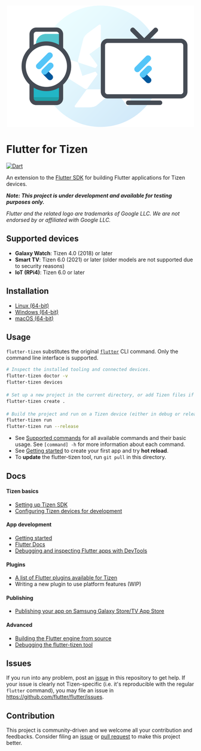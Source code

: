 <p align="center"><img src="doc/images/flutter-tizen.png" width="500"/></p>

# Flutter for Tizen

[![Dart](https://github.com/flutter-tizen/flutter-tizen/workflows/Dart/badge.svg)](https://github.com/flutter-tizen/flutter-tizen/actions)

An extension to the [Flutter SDK](https://github.com/flutter/flutter) for building Flutter applications for Tizen devices.

_**Note: This project is under development and available for testing purposes only.**_

_Flutter and the related logo are trademarks of Google LLC. We are not endorsed by or affiliated with Google LLC._

## Supported devices

- **Galaxy Watch**: Tizen 4.0 (2018) or later
- **Smart TV**: Tizen 6.0 (2021) or later (older models are not supported due to security reasons)
- **IoT (RPi4)**: Tizen 6.0 or later

## Installation

- [Linux (64-bit)](doc/linux-install.md)
- [Windows (64-bit)](doc/windows-install.md)
- [macOS (64-bit)](doc/macos-install.md)

## Usage

`flutter-tizen` substitutes the original [`flutter`](https://flutter.dev/docs/reference/flutter-cli) CLI command. Only the command line interface is supported.

```sh
# Inspect the installed tooling and connected devices.
flutter-tizen doctor -v
flutter-tizen devices

# Set up a new project in the current directory, or add Tizen files if a Flutter project already exists.
flutter-tizen create .

# Build the project and run on a Tizen device (either in debug or release mode).
flutter-tizen run
flutter-tizen run --release
```

- See [Supported commands](doc/commands.md) for all available commands and their basic usage. See `[command] -h` for more information about each command.
- See [Getting started](doc/get-started.md) to create your first app and try **hot reload**.
- To **update** the flutter-tizen tool, run `git pull` in this directory.

## Docs

#### Tizen basics

- [Setting up Tizen SDK](doc/install-tizen-sdk.md)
- [Configuring Tizen devices for development](doc/configure-device.md)

#### App development

- [Getting started](doc/get-started.md)
- [Flutter Docs](https://flutter.dev/docs)
- [Debugging and inspecting Flutter apps with DevTools](doc/devtools-usage.md)

#### Plugins

- [A list of Flutter plugins available for Tizen](https://github.com/flutter-tizen/plugins)
- Writing a new plugin to use platform features (WIP)

#### Publishing

- [Publishing your app on Samsung Galaxy Store/TV App Store](doc/publish-app.md)

#### Advanced

- [Building the Flutter engine from source](https://github.com/flutter-tizen/engine/wiki/Building-the-engine)
- [Debugging the flutter-tizen tool](doc/debug-flutter-tizen.md)

## Issues

If you run into any problem, post an [issue](../../issues) in this repository to get help. If your issue is clearly not Tizen-specific (i.e. it's reproducible with the regular `flutter` command), you may file an issue in https://github.com/flutter/flutter/issues.

## Contribution

This project is community-driven and we welcome all your contribution and feedbacks. Consider filing an [issue](../../issues) or [pull request](../../pulls) to make this project better.
